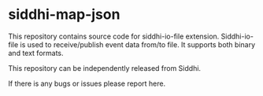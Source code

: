 # siddhi-map-json

This repository contains source code for siddhi-io-file extension.
Siddhi-io-file is used to receive/publish event data from/to file.
It supports both binary and text formats.

This repository can be independently released from Siddhi.

If there is any bugs or issues please report here.

